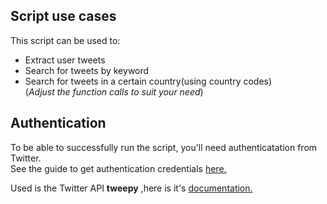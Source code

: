 ## Script use cases

This script can be used to:
 - Extract user tweets
 - Search for tweets by keyword
 - Search for tweets in a certain country(using country codes)  
(*Adjust the function calls to suit your need*)

## Authentication

To be able to successfully run the script, you'll need authenticatation from Twitter.  
See the guide to get authentication credentials [here.](https://www.geeksforgeeks.org/extraction-of-tweets-using-tweepy/)

Used is the Twitter API **tweepy** ,here is it's [documentation.](http://docs.tweepy.org/en/latest/index.html)

